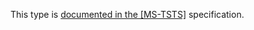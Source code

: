 This type is [documented in the [MS-TSTS]](https://learn.microsoft.com/en-us/openspecs/windows_protocols/ms-tsts/a0173488-c483-4340-ab1a-aab2d21ea323) specification.
